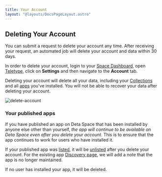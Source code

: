 ```yaml
---
title: Your Account
layout: "@layouts/DocsPageLayout.astro"
---
```


## Deleting Your Account 

You can submit a request to delete your account any time. After receiving your request, an automated job will delete your account and data within 30 days.

In order to delete your account, login to your [Space Dashboard](https://deta.space), open [Teletype](/docs/en/use/interface#teletype), click on **Settings** and then navigate to the **Account** tab.

Deleting your account will delete all your data, including your [Collections](/docs/en/use/your-data/collections) and all [apps](/docs/en/use/space-apps) you've installed. You will not be able to recover your data after deleting your account. 


![delete-account](/docs_assets/use/account-deletion-1.png)

### Your published apps

If you have published an app on Deta Space that has been installed by anyone else other than yourself, _the app will continue to be available on Deta Space even after you delete your account_.
This is to ensure that the app continues to work for users who have installed it.

If your published app was [listed](/docs/en/publish/releasing#releases), it will be [unlisted](/docs/en/publish/releasing#releases) after you delete your account. For the existing app [Discovery page](/docs/en/use/space-apps/discovery#app-discovery-pages), we will add a note that the app is no longer maintained.

If no user has installed your app, it will be deleted.


